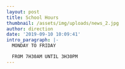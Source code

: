 ```yaml
---
layout: post
title: School Hours
thumbnail: /assets/img/uploads/news_2.jpg
author: direction
date: '2019-09-10 10:09:41'
intro_paragraph: |-
  MONDAY TO FRIDAY

  FROM 7H30AM UNTIL 3H30PM
---
```


